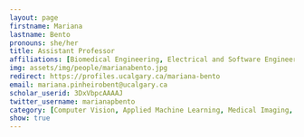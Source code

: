 ```yaml
---
layout: page
firstname: Mariana
lastname: Bento
pronouns: she/her
title: Assistant Professor
affiliations: [Biomedical Engineering, Electrical and Software Engineering]
img: assets/img/people/marianabento.jpg
redirect: https://profiles.ucalgary.ca/mariana-bento
email: mariana.pinheirobent@ucalgary.ca
scholar_userid: 3DxVbpcAAAAJ
twitter_username: marianapbento
category: [Computer Vision, Applied Machine Learning, Medical Imaging, Algorithmic Bias]
show: true
---
```

